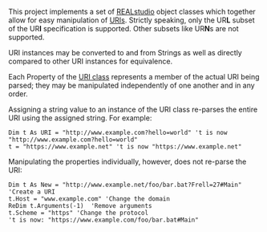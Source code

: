 This project implements a set of [REALstudio](http://www.realsoftware.com/realstudio/) object classes which together allow for easy manipulation of [URIs](https://en.wikipedia.org/wiki/Uniform_resource_identifier). Strictly speaking, only the UR**L** subset of the UR**I** specification is supported. Other subsets like UR**N**s are not supported.

URI instances may be converted to and from Strings as well as directly compared to other URI instances for equivalence.

Each Property of the [URI class](https://github.com/charonn0/RB-URI/wiki/URIHelpers.URI) represents a member of the actual URI being parsed; they may be manipulated independently of one another and in any order.

Assigning a string value to an instance of the URI class re-parses the entire URI using the assigned string. For example:
```vb.net
Dim t As URI = "http://www.example.com?hello=world" 't is now "http://www.example.com?hello=world"
t = "https://www.example.net" 't is now "https://www.example.net"
```

Manipulating the properties individually, however, does not re-parse the URI:
```vb.net
Dim t As New = "http://www.example.net/foo/bar.bat?Frell=27#Main" 'Create a URI  
t.Host = "www.example.com" 'Change the domain
ReDim t.Arguments(-1)  'Remove arguments
t.Scheme = "https" 'Change the protocol
't is now: "https://www.example.com/foo/bar.bat#Main"
```

